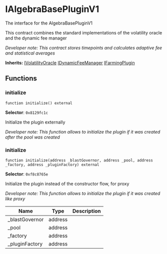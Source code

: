 

# IAlgebraBasePluginV1


The interface for the AlgebraBasePluginV1

This contract combines the standard implementations of the volatility oracle and the dynamic fee manager

*Developer note: This contract stores timepoints and calculates adaptive fee and statistical averages*

**Inherits:** [IVolatilityOracle](plugins/IVolatilityOracle.md) [IDynamicFeeManager](plugins/IDynamicFeeManager.md) [IFarmingPlugin](plugins/IFarmingPlugin.md)

## Functions
### initialize

```solidity
function initialize() external
```
**Selector**: `0x8129fc1c`

Initialize the plugin externally

*Developer note: This function allows to initialize the plugin if it was created after the pool was created*

### initialize

```solidity
function initialize(address _blastGovernor, address _pool, address _factory, address _pluginFactory) external
```
**Selector**: `0xf8c8765e`

Initialize the plugin instead of the constructor flow, for proxy

*Developer note: This function allows to initialize the plugin if it was created like proxy*

| Name | Type | Description |
| ---- | ---- | ----------- |
| _blastGovernor | address |  |
| _pool | address |  |
| _factory | address |  |
| _pluginFactory | address |  |

